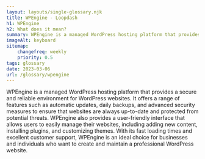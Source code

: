 ```yaml
--- 
layout: layouts/single-glossary.njk
title: WPEngine - Loopdash
h1: WPEngine
h2: What does it mean?
summary: WPEngine is a managed WordPress hosting platform that provides developers with a secure, scalable, and high-performance environment to build and deploy their WordPress websites.
imageAlt: keyboard
sitemap:
	changefreq: weekly
	priority: 0.5
tags: glossary
date: 2023-03-06
url: /glossary/wpengine
---
```


WPEngine is a managed WordPress hosting platform that provides a secure and reliable environment for WordPress websites. It offers a range of features such as automatic updates, daily backups, and advanced security measures to ensure that websites are always up-to-date and protected from potential threats. WPEngine also provides a user-friendly interface that allows users to easily manage their websites, including adding new content, installing plugins, and customizing themes. With its fast loading times and excellent customer support, WPEngine is an ideal choice for businesses and individuals who want to create and maintain a professional WordPress website.